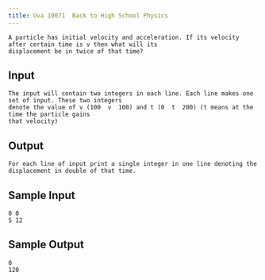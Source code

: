 ```yaml
---
title: Uva 10071  Back to High School Physics
---
```



```
A particle has initial velocity and acceleration. If its velocity after certain time is v then what will its
displacement be in twice of that time?
```

## Input

```
The input will contain two integers in each line. Each line makes one set of input. These two integers
denote the value of v (100  v  100) and t (0  t  200) (t means at the time the particle gains
that velocity)

```

## Output

```
For each line of input print a single integer in one line denoting the displacement in double of that time.

```

## Sample Input

```
0 0
5 12

```

## Sample Output

```
0
120
```
